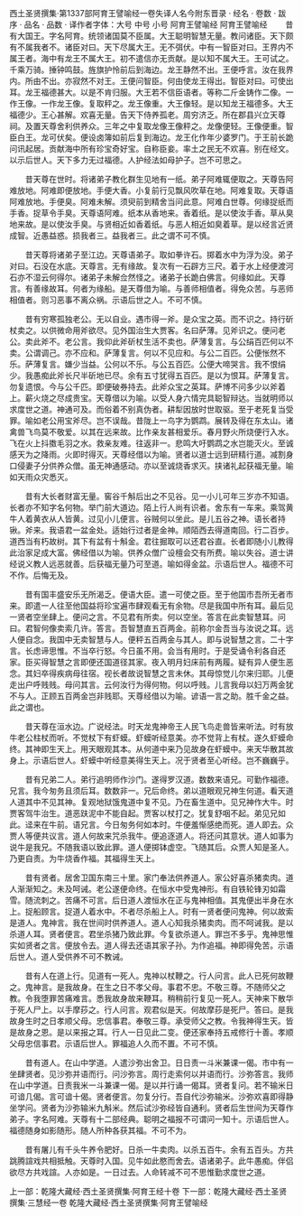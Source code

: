 西土圣贤撰集·第1337部阿育王譬喻经一卷失译人名今附东晋录
· 经名 · 卷数 · 跋序
· 品名 · 品数 · 译作者字体：大号 中号 小号
阿育王譬喻经
阿育王譬喻经
　　昔有大国王。字名阿育。统领诸国莫不臣属。大王聪明智慧无量。教问诸臣。天下颇有不属我者不。诸臣对曰。天下尽属大王。无不弭伏。中有一智臣对曰。王界内不属王者。海中有龙王不属大王。初不遣信亦无贡献。是以知不属大王。王可试之。千乘万骑。捶钟鸣鼓。旌旗护怜前后到海边。龙王静然不出。王便呼言。汝在我界内。所由不出。亦寂然不对王。王便问智臣。何由使龙王得出。智臣对曰。可使出耳。龙王福德甚大。以是不肯归服。大王若不信臣语者。等称二斤金铸作二像。一作王像。一作龙王像。复取秤之。龙王像重。大王像轻。是以知龙王福德多。大王福德少。王心甚解。欢喜无量。告天下侍养孤老。周穷济乏。所在郡县兴立天尊祠。及置天尊舍利供养众。三年之中复取龙像王像秤之。龙像便轻。王像便重。智臣白王。龙可伏矣。便设卤簿如前后复到海边。龙王化作年少婆罗门。于王前长跪问讯起居。贡献海中所有珍宝奇好宝。自称臣妾。率土之民无不欢喜。别在经文。以示后世人。天下多力无过福德。人护经法如母护子。岂不可思之。

　　昔天尊在世时。将诸弟子教化群生见地有一纸。弟子阿难辄便取之。天尊告阿难放地。阿难即便放地。手便大香。小复前行见飘风吹草在地。阿难复取。天尊语阿难放地。手便臭。阿难未解。须臾前到精舍当问此意。阿难白世尊。何缘捉纸而手香。捉草令手臭。天尊语阿难。纸本从香地来。香着纸。是以使汝手香。草从臭地来故。是以使汝手臭。与贤相近如香着纸。与恶人相近如臭着草。是以经言近贤成智。近愚益惑。损我者三。益我者三。此之谓不可不慎。

　　昔天尊将诸弟子至江边。天尊语弟子。取如拳许石。掷着水中为浮为没。弟子对曰。石没在水底。天尊言。无有缘故。复次有一石辟方三尺。着于水上经便渡河石亦不湿云何得尔。诸弟子未解佥然怪之。诸弟子长跪白佛言。何缘如此。天尊言。有善缘故耳。何者为缘船。是天尊借为喻。与善师相值者。得免众苦。与恶师相值者。则习恶事不离众祸。示语后世之人。不可不慎。

　　昔有穷寒孤独老公。无以自业。遇市得一斧。是众宝之英。而不识之。持行斫杖卖之。以供微命用斧欲尽。见外国治生大贾客。名曰萨薄。见斧识之。便问老公。卖此斧不。老公言。我仰此斧斫杖生活不卖也。萨薄复言。与公绢百匹何以不卖。公谓调己。亦不应和。萨薄复言。何以不见应和。与公二百匹。公便怅然不乐。萨薄复言。嫌少当益。公何以不乐。与公五百匹。公便大啼哭言。我不恨绢少。我愚痴此斧长尺半斫地已尽。余有五寸犹得五百匹。是以为恨耳。萨薄复言。勿复遗恨。今与公千匹。即便破券持去。此斧众宝之英耳。萨博不问多少以斧着上。薪火烧之尽成贵宝。天尊借以为喻。以受人身六情完具聪智辩达。当就明师以求度世之道。神通可及。而俗着不别真伪者。耕犁因放时世取驱。至于老死复当受罪。喻如老公用宝斧尽。岂不误哉。昔陇上一鸟字为鹦鹉。展转及得在东太山。诸禽兽飞鸟莫不敬爱。以其在远来故。比作亲友甚相爱乐。春月野火所烧便行入水。飞在火上抖擞毛羽之水。救亲友难。往返非一。悲鸣大吁鹦鹉之水岂能灭火。至诚感天为之降雨。火即时得灭。天尊经借以为喻。贤者以道士远到研精行道。减割身口侵妻子分供养众僧。虽无神通感动。亦以至诚烧香求灭。挟诸礼起获福无量。喻如天雨众灾悉灭。

　　昔有大长者财富无量。窖谷千斛后出之不见谷。见一小儿可年三岁亦不知语。长者亦不知字名何物。举门前大道边。陌上行人尚有识者。舍东有一车来。乘驾黄牛人着黄衣从人皆黄。过见小儿便言。谷贼何以坐此。是儿五谷之神。语长者持锹。斧来。我语君一盆金处。适始行过者是金神。顺陌西去得道南回。行二百步。道西当有朽故树。其下有盆有十斛金。君往掘取可以还君谷直。长者即随小儿教得此治家足成大富。佛经借以为喻。供养众僧广设檀会交有所费。喻以失谷。道士讲经说义教人远恶就善。后获福无量乃可至道。喻如得金盆。示语后世人。福德不可不作。后悔无及。

　　昔有国丰盛安乐无所渴乏。便语大臣。遣一可使之臣。至于他国市吾所无者市来。即遣一人往至他国益将珍宝遍市肆观看无有余物。尽是我国中所有耳。最后见一贤者空坐肆上。便问之言。不见君有所卖。何以空坐。答言在此卖智慧耳。问曰。君智何像卖索几许。答言。吾智慧直五百两金。前称尔金吾当与汝说之耳。远人便自念。我国中无卖智慧与人。便秤五百两金与其人。即与说智慧之言。二十字言。长虑谛思惟。不当卒行怒。今日虽不用。会当有用时。于是受诵令利各自还家。臣买得智慧之言即便还国道径其家。夜入明月妇床前有两履。疑有异人便生恶念。其妇卒得疾病母往宿。视长者故说智慧之言未休。其母惊觉儿尔来归耶。儿便走出户呼贱贱。母问其言。云何汝行为得何物。何以呼贱。儿言我母以妇万两金犹不与人。正顾五百两金岂非贱耶。天尊经借以为喻。谚语一言之助。胜千金之益。此之谓也。

　　昔天尊在洹水边。广说经法。时天龙鬼神帝王人民飞鸟走兽皆来听法。时有放牛老公柱杖而听。不觉杖下有虾蟆。虾蟆听经意美。亦不觉背上有杖。遂久虾蟆命终。其神即生天上。用天眼观其本。从何道中来乃见故身在虾蟆中。来天华散其故身上。示语后世人。虾蟆中听经意美得生天上。况于贤者至心听经。岂不巍巍乎。

　　昔有兄弟二人。弟行追明师作沙门。遂得罗汉道。数数来语兄。可勤作福德。兄言。我今匆务且须后耳。数数非一。兄后命终。弟以道眼观兄神生何道。看天道人道其中不见其神。复观地狱饿鬼道中复不见。乃在畜生道中。见兄神作大牛。时贾客驾牛治生。道恶趺泥中不能自起。贾客以杖打之。犹复舒咽不起。弟见兄如此。迳来在牛前。语兄言。今日匆务何如本时。牛便羞惭感绝而死。道人即去。众贾人等便共议言。道人何故来咒杀我牛。便追逐道人。将还问其意状。道人如事为说牛是我兄。不随我语以致此罪。道人便掷钵虚空。飞随其后。众贾人知是圣人。乃更自责。为牛烧香作福。其福得生天上。

　　昔有贤者。居舍卫国东南三十里。家门奉法供养道人。家公好喜杀猪卖肉。道人渐渐知之。未及呵诫。老公遂便命终。在恒水中受鬼神形。有自铁轮锋刃如霜雪。随流刺之。苦痛不可言。后日道人渡恒水在正与鬼神相值。其鬼便出半身在水上。捉船顾言。捉道人着水中。不者尽杀船上人。时有一贤者便问鬼神。何以故索是道人。鬼神言。我在世间时供养道人。道人心知我杀猪卖肉。而不呵诫我。是以杀道人耳。贤者便言。君坐杀猪乃致此罪。今复欲杀道人。罪岂不多乎。鬼神思惟实如贤者之言。便放令去。道人得去还语其家子孙。为作追福。神即得免苦。示语后世人。道人受供养不可不教诫。

　　昔有人在道上行。见道有一死人。鬼神以杖鞭之。行人问言。此人已死何故鞭之。鬼神言。是我故身。在生之日不孝父母。事君不忠。不敬三尊。不随师父之教。令我堕罪苦痛难言。悉我故身故来鞭耳。稍稍前行复见一死人。天神来下散华于死人尸上。以手摩莏之。行人问言。观君似是天。何故摩莏是死尸。答曰。是我故身生时之日孝顺父母。忠信事君。奉敬三尊。承受师父之教。令我神得生天。皆是故身之恩。是以来报之耳。行人一日见此二变。便还家奉持五戒修行十善。孝顺父母忠信事君。示语后世人。罪福追人久而不置。不可不慎。

　　昔有道人。在山中学道。人遣沙弥出舍卫。日日责一斗米兼课一偈。市中有一坐肆贤者。见沙弥并语而行。问沙弥言。周行走索何以并语而行。沙弥答言。我师在山中学道。日责我米一斗兼课一偈。是以并行诵一偈耳。贤者复问。若不输米日可谙几偈。言可谙十偈。贤者便言。勿复分行。吾自代沙弥输米。沙弥欢喜即得静坐学问。贤者为沙弥输米九斛米。然后试沙弥经皆自通利。贤者后生世间为天尊作弟子。字名阿难。天尊有十二部经典。聪明之福报不可谓问一知十。示语后世人。福德随身如影随形。随人所种各获其福。不可不为。

　　昔有屠儿有千头牛养令肥好。日杀一牛卖肉。以杀五百牛。余有五百头。方共跳腾諠戏共相抵触。天尊时入国。见牛如此愍而舍去。语诸弟子。此牛愚痴。伴侣欲尽方共戏諠。人亦如是。一日过去。人命转减不可不思惟勤求度世之道。

上一部：乾隆大藏经·西土圣贤撰集·阿育王经十卷
下一部：乾隆大藏经·西土圣贤撰集·三慧经一卷
乾隆大藏经·西土圣贤撰集·阿育王譬喻经